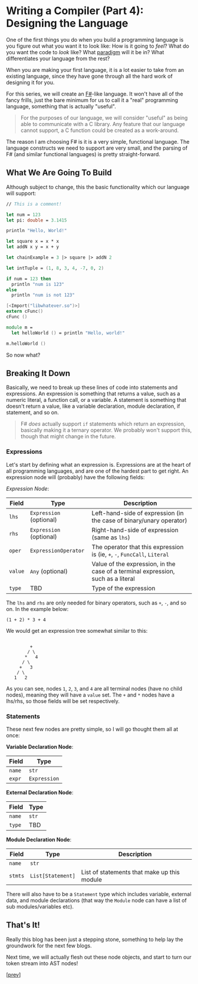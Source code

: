 # Writing a Compiler (Part 4): Designing the Language

One of the first things you do when you build a programming language is you
figure out what you want it to look like: How is it going to *feel*? What do
you want the code to *look* like? What [paradigm](https://en.wikipedia.org/wiki/Programming_paradigm)
will it be in? What differentiates your language from the rest?

When you are making your first language, it is a lot easier to take from an existing language,
since they have gone through all the hard work of designing it for you.

For this series, we will create an [F#](https://docs.microsoft.com/en-us/dotnet/fsharp/tour)-like
language. It won't have all of the fancy frills, just the bare minimum for us to call it
a "real" programming language, something that is actually "useful".

> For the purposes of our language, we will consider "useful" as being able to communicate with
> a C library. Any feature that our language cannot support, a C function could be created as a work-around.

The reason I am choosing F# is it is a very simple, functional language. The language constructs
we need to support are very small, and the parsing of F# (and similar functional languages) is pretty
straight-forward.

## What We Are Going To Build

Although subject to change, this the basic functionality which our language will support:

```fsharp
// This is a comment!

let num = 123
let pi: double = 3.1415

println "Hello, World!"

let square x = x * x
let addN x y = x + y

let chainExample = 3 |> square |> addN 2

let intTuple = (1, 8, 3, 4, -7, 0, 2)

if num = 123 then
  println "num is 123"
else
  println "num is not 123"

[<Import("libwhatever.so")>]
extern cFunc()
cFunc ()

module m =
  let helloWorld () = println "Hello, world!"

m.helloWorld ()
```

So now what?

## Breaking It Down

Basically, we need to break up these lines of code into statements and expressions.
An expression is something that returns a value, such as a numeric literal, a function call,
or a variable. A statement is something that doesn't return a value, like a variable declaration,
module declaration, if statement, and so on.

> F# *does* actually support `if` statements which
> return an expression, basically making it a ternary operator. We probably won't support this,
> though that might change in the future.

### Expressions

Let's start by defining what an expression is. Expressions are at the heart of all programming
languages, and are one of the hardest part to get right. An expression node will (probably)
have the following fields:

*Expression Node*:

| Field | Type | Description |
|------|------|-------------|
| `lhs` | `Expression` (optional) | Left-hand-side of expression (in the case of binary/unary operator) |
| `rhs` | `Expression` (optional) | Right-hand-side of expression (same as `lhs`) |
| `oper` | `ExpressionOperator` | The operator that this expression is (ie, `+`, `-`, `FuncCall`, `Literal` |
| `value` | `Any` (optional) | Value of the expression, in the case of a terminal expression, such as a literal |
| `type` | TBD | Type of the expression |

The `lhs` and `rhs` are only needed for binary operators, such as `+`, `-`, and so on. In the example below:

```
(1 + 2) * 3 + 4
```

We would get an expression tree somewhat similar to this:

```

         +
        / \
       *   4
      / \
     +   3
    / \
   1   2

```

As you can see, nodes `1`, `2`, `3`, and `4` are all terminal nodes (have no child nodes), meaning they will
have a `value` set. The `+` and `*` nodes have a lhs/rhs, so those fields will be set respectively.

### Statements

These next few nodes are pretty simple, so I will go thought them all at once:

**Variable Declaration Node**:

| Field | Type |
|-------|------|
| `name` | `str` |
| `expr` | `Expression` |

**External Declaration Node**:

| Field | Type |
|-------|------|
| `name` | `str` |
| `type` | TBD |

**Module Declaration Node**:

| Field | Type | Description |
|-------|------|-------------|
| `name` | `str` | |
| `stmts` | `List[Statement]` | List of statements that make up this module |

There will also have to be a `Statement` type which includes variable, external data, and module
declarations (that way the `Module` node can have a list of sub modules/variables etc).

## That's It!

Really this blog has been just a stepping stone, something to help lay the groundwork for the next
few blogs.

Next time, we will actually flesh out these node objects, and start to turn our token stream into
AST nodes!

[[prev](./part-3.html)]

